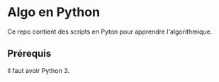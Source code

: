  # Algo en Python

 Ce repo contient des scripts en Pyton pour apprendre l'algorithmique.

 ## Prérequis

 Il faut avoir Python 3.